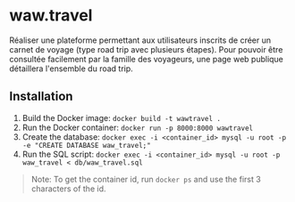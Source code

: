 # waw.travel
Réaliser une plateforme permettant aux utilisateurs inscrits de créer un carnet de voyage (type road trip avec plusieurs étapes). Pour pouvoir être consultée facilement par la famille des voyageurs, une page web publique détaillera l'ensemble du road trip.

## Installation

1. Build the Docker image: `docker build -t wawtravel .`
2. Run the Docker container: `docker run -p 8000:8000 wawtravel`
3. Create the database: `docker exec -i <container_id> mysql -u root -p -e "CREATE DATABASE waw_travel;"`
4. Run the SQL script: `docker exec -i <container_id> mysql -u root -p waw_travel < db/waw_travel.sql`
> Note: To get the container id, run `docker ps` and use the first 3 characters of the id.
